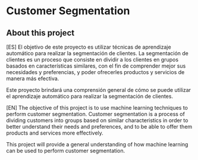# Customer Segmentation
## About this project

[ES] El objetivo de este proyecto es utilizar técnicas de aprendizaje automático para realizar la segmentación de clientes. La segmentación de clientes es un proceso que consiste en dividir a los clientes en grupos basados en características similares, con el fin de comprender mejor sus necesidades y preferencias, y poder ofrecerles productos y servicios de manera más efectiva.

Este proyecto brindará una comprensión general de cómo se puede utilizar el aprendizaje automático para realizar la segmentación de clientes.

[EN] The objective of this project is to use machine learning techniques to perform customer segmentation. Customer segmentation is a process of dividing customers into groups based on similar characteristics in order to better understand their needs and preferences, and to be able to offer them products and services more effectively.

This project will provide a general understanding of how machine learning can be used to perform customer segmentation.
